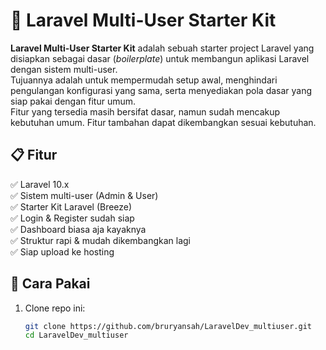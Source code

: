 # 🚀 Laravel Multi-User Starter Kit

**Laravel Multi-User Starter Kit** adalah sebuah starter project Laravel yang disiapkan sebagai dasar (*boilerplate*) untuk membangun aplikasi Laravel dengan sistem multi-user.  
Tujuannya adalah untuk mempermudah setup awal, menghindari pengulangan konfigurasi yang sama, serta menyediakan pola dasar yang siap pakai dengan fitur umum.  
Fitur yang tersedia masih bersifat dasar, namun sudah mencakup kebutuhan umum. Fitur tambahan dapat dikembangkan sesuai kebutuhan.

## 📋 Fitur
✅ Laravel 10.x  
✅ Sistem multi-user (Admin & User)  
✅ Starter Kit Laravel (Breeze)  
✅ Login & Register sudah siap  
✅ Dashboard biasa aja kayaknya  
✅ Struktur rapi & mudah dikembangkan lagi  
✅ Siap upload ke hosting

## 🔧 Cara Pakai
1. Clone repo ini:  
   ```bash
   git clone https://github.com/bruryansah/LaravelDev_multiuser.git
   cd LaravelDev_multiuser
